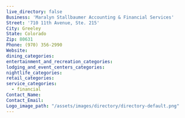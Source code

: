 ```yaml
---
live_directory: false
Business: 'Maralyn Stallbaumer Accounting & Financial Services'
Street: '710 11th Avenue, Ste. 215'
City: Greeley
State: Colorado
Zip: 80631
Phone: (970) 356-2990
Website:
dining_categories:
entertainment_and_recreation_categories:
lodging_and_event_centers_categories:
nightlife_categories:
retail_categories:
service_categories:
  - financial
Contact_Name:
Contact_Email:
Logo_image_path: "/assets/images/directory/directory-default.png"
---
```



